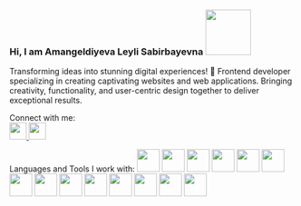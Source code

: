 ### Hi, I am Amangeldiyeva Leyli Sabirbayevna <img src="https://media0.giphy.com/media/pr1dbVONbGeVvSiECh/giphy.gif?cid=ecf05e4759fxbd950wuw6isk3q572jyz6h4cfy656vl73p2m&ep=v1_stickers_search&rid=giphy.gif&ct=s" width="80px">

Transforming ideas into stunning digital experiences! 🚀 Frontend developer specializing in creating captivating websites and web applications. Bringing creativity, functionality, and user-centric design together to deliver exceptional results.

Connect with me: <br>
<a href="www.linkedin.com/in/leyli-amangeldiyeva-b84658282">
  <img src="https://cdn.pixabay.com/photo/2017/08/23/22/59/linked-in-2674741_640.png" width="30px">
</a>
<a href="https://discord.com/channels/@me">
  <img src="https://i.imgur.com/CE9uEkx.jpg" width="30px">
</a>

Languages and Tools I work with:
<code><img src="https://img.freepik.com/free-icon/html-5_318-674234.jpg?size=626&ext=jpg" width="40px"></code>
<code><img src="https://c0.klipartz.com/pngpicture/493/796/sticker-png-responsive-web-design-cascading-style-sheets-css3-html-css-design-and-build-web-sites-others-blue-angle-text-trademark.png" width="40px"></code>
<code><img src="https://img.freepik.com/free-icon/html-5_318-674234.jpg?size=626&ext=jpg" width="40px"></code>
<code><img src="https://w7.pngwing.com/pngs/206/645/png-transparent-sass-logos-and-brands-line-filled-icon.png" width="40px"></code>
<code><img src="https://slivmk.com/wp-content/uploads/2023/04/udemy-sovremennyj-javascript-s-nulya-na-realnyh-proektah-denis-meshheryakov_6434dc5d2e458.png" width="40px"></code>
<code><img src="https://lookaside.fbsbx.com/lookaside/crawler/media/?media_id=103871267934614" width="40px"></code>
<code><img src="https://w7.pngwing.com/pngs/68/549/png-transparent-angular-logos-and-brands-line-filled-icon.png" width="40px"></code>
<code><img src="https://flyclipart.com/thumbs/react-logo-logo-reactjs-logo-1173836.png" width="40px"></code>
<code><img src="https://e7.pngegg.com/pngimages/306/37/png-clipart-node-js-logo-node-js-javascript-web-application-express-js-computer-software-others-miscellaneous-text.png" width="40px"></code>
<code><img src="https://www.pinclipart.com/picdir/big/147-1475273_hot-to-reset-reinitialise-a-git-repository-git.png" width="40px"></code>
<code><img src="https://avatars.dzeninfra.ru/get-zen_doc/2945823/pub_5f71f045837d8d53234e1c32_5f71f0874fade30a2ab6df15/scale_1200" width="40px"></code>
<code><img src="https://pbs.twimg.com/media/EImzCc9WsAAKrHz.png:large" width="40px"></code>
<code><img src="https://yt3.googleusercontent.com/GsP5Yvc5jOSop4SJf_75wdOYaEbO-7ZyYhnARodAGRnEMh-OQjGPGzUz2ZtzsHPtqFyHGvmbEtI=s900-c-k-c0x00ffffff-no-rj" width="40px"></code>
<code><img src="" width="40px"></code>
